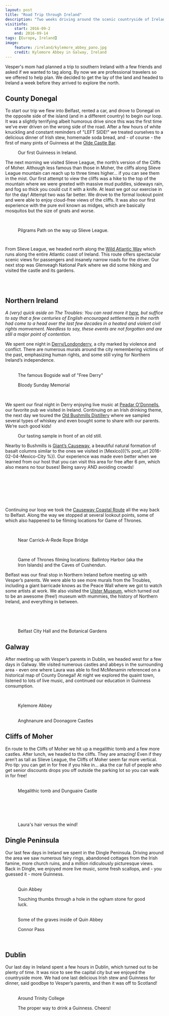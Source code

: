 ```yaml
---
layout: post
title: "Road Trip through Ireland"
description: "Two weeks driving around the scenic countryside of Ireland."
visitinfo:
    start: 2016-09-2
    end: 2016-09-14
tags: [Europe, Ireland]
image:
    feature: /ireland/kylemore_abbey_pano.jpg
    credit: Kylemore Abbey in Galway, Ireland
---
```


Vesper's mom had planned a trip to southern Ireland with a few friends and asked if we wanted to tag along. By now we are professional travelers so we offered to help plan. We decided to get the lay of the land and headed to Ireland a week before they arrived to explore the north.


## County Donegal

To start our trip we flew into Belfast, rented a car, and drove to Donegal on the opposite side of the island (and in a different country) to begin our loop. It was a slightly terrifying albeit humorous drive since this was the first time we’ve ever driven on the wrong side of the road. After a few hours of white knuckling and constant reminders of "LEFT SIDE!" we treated ourselves to a delicious dinner of Irish stew, homemade soda bread, and - of course - the first of many pints of Guinness at the [Olde Castle Bar](http://www.oldecastlebar.com/).

<figure>
    <a href="/images/ireland/first_guinness.jpg"><img src="/images/ireland/first_guinness.jpg" alt=""></a>
    <figcaption>Our first Guinness in Ireland.</figcaption>
</figure>

The next morning we visited Slieve League, the north’s version of the Cliffs of Moher. Although less famous than those in Moher, the cliffs along Slieve League mountain can reach up to three times higher... if you can see them in the mist. Our first attempt to view the cliffs was a hike to the top of the mountain where we were greeted with massive mud puddles, sideways rain, and fog so thick you could cut it with a knife. At least we got our exercise in for the day! Attempt two was far better. We drove to the formal lookout point and were able to enjoy cloud-free views of the cliffs. It was also our first experience with the pure evil known as midges, which are basically mosquitos but the size of gnats and worse.

<figure>
    <a href="/images/ireland/slieve_league_pilgrams_path.jpg"><img src="/images/ireland/slieve_league_pilgrams_path.jpg" alt=""></a>
</figure>

<figure class="half">
    <a href="/images/ireland/slieve_league_waterfall.jpg"><img src="/images/ireland/slieve_league_waterfall.jpg" alt=""></a>
    <a href="/images/ireland/slieve_league_hike_selfie.jpg"><img src="/images/ireland/slieve_league_hike_selfie.jpg" alt=""></a>
    <figcaption>Pilgrams Path on the way up Slieve League.</figcaption>
</figure>

<figure>
    <a href="/images/ireland/slieve_league_sheep.jpg"><img src="/images/ireland/slieve_league_sheep.jpg" alt=""></a>
</figure>

<figure>
    <a href="/images/ireland/slieve_league_clifs_lookout_pano.jpg"><img src="/images/ireland/slieve_league_clifs_lookout_pano.jpg" alt=""></a>
</figure>

From Slieve League, we headed north along the [Wild Atlantic Way](http://www.wildatlanticway.com/) which runs along the entire Atlantic coast of Ireland. This route offers spectacular scenic views for passengers and insanely narrow roads for the driver. Our next stop was Glenveagh National Park where we did some hiking and visited the castle and its gardens.

<figure class="half">
    <a href="/images/ireland/glenveagh_natioal_park_castle_gardens.jpg"><img src="/images/ireland/glenveagh_natioal_park_castle_gardens.jpg" alt=""></a>
    <a href="/images/ireland/glenveagh_natioal_park_hike.jpg"><img src="/images/ireland/glenveagh_natioal_park_hike.jpg" alt=""></a>
</figure>

<figure>
    <a href="/images/ireland/glenveagh_natioal_park_castle.jpg"><img src="/images/ireland/glenveagh_natioal_park_castle.jpg" alt=""></a>
</figure>


## Northern Ireland

*A (very) quick aside on The Troubles: You can read more it [here](https://en.wikipedia.org/wiki/The_Troubles), but suffice to say that a few centuries of English encouraged settlements in the north had come to a head over the last few decades in a heated and violent civil rights momvement. Needless to say, these events are not forgotten and are still a major point of contention.*

We spent one night in [Derry/Londonderry](https://en.wikipedia.org/wiki/Derry/Londonderry_name_dispute), a city marked by violence and conflict. There are numerous murals around the city remembering victims of the past, emphasizing human rights, and some still vying for Northern Ireland’s independence.

<figure class="half">
    <a href="/images/ireland/entering_free_derry.jpg"><img src="/images/ireland/entering_free_derry.jpg" alt=""></a>
    <a href="/images/ireland/derry_mural_1.jpg"><img src="/images/ireland/derry_mural_1.jpg" alt=""></a>
    <figcaption>The famous Bogside wall of "Free Derry"</figcaption>
</figure>

<figure>
    <a href="/images/ireland/bloody_sunday_memorial.jpg"><img src="/images/ireland/bloody_sunday_memorial.jpg" alt=""></a>
    <figcaption>Bloody Sunday Memorial</figcaption>
</figure>

<figure class="half">
    <a href="/images/ireland/derry_mural_4.jpg"><img src="/images/ireland/derry_mural_4.jpg" alt=""></a>
    <a href="/images/ireland/derry_mural_5.jpg"><img src="/images/ireland/derry_mural_5.jpg" alt=""></a>
</figure>

We spent our final night in Derry enjoying live music at [Peadar O'Donnells](http://www.peadars.com/), our favorite pub we visited in Ireland. Continuing on an Irish drinking theme, the next day we toured the [Old Bushmills Distillery](http://www.bushmills.com/distillery/) where we sampled several types of whiskey and even bought some to share with our parents. We’re such good kids!

<figure>
    <a href="/images/ireland/buschmills.jpg"><img src="/images/ireland/buschmills.jpg" alt=""></a>
    <figcaption>Our tasting sample in front of an old still.</figcaption>
</figure>

Nearby to Bushmills is [Giant’s Causeway](http://www.giantscausewayofficialguide.com/), a beautiful natural formation of basalt columns similar to the ones we visited in [Mexico]({% post_url 2016-02-04-Mexico-City %}). Our experience was made even better when we learned from our host that you can visit this area for free after 6 pm, which also means no tour buses! Being savvy AND avoiding crowds!

<figure>
    <a href="/images/ireland/giants_causeway_finns_chimney_pano.jpg"><img src="/images/ireland/giants_causeway_finns_chimney_pano.jpg" alt=""></a>
</figure>

<figure class="half">
    <a href="/images/ireland/giants_causeway_selfie.jpg"><img src="/images/ireland/giants_causeway_selfie.jpg" alt=""></a>
    <a href="/images/ireland/giants_causeway_closeup.jpg"><img src="/images/ireland/giants_causeway_closeup.jpg" alt=""></a>
</figure>

<figure>
    <a href="/images/ireland/giants_causeway_pano2.jpg"><img src="/images/ireland/giants_causeway_pano2.jpg" alt=""></a>
</figure>

<figure class="half">
    <a href="/images/ireland/giants_causeway_finns_chimney.jpg"><img src="/images/ireland/giants_causeway_finns_chimney.jpg" alt=""></a>
    <a href="/images/ireland/giants_causeway_v_sitting.jpg"><img src="/images/ireland/giants_causeway_v_sitting.jpg" alt=""></a>
</figure>

<figure>
    <a href="/images/ireland/giants_causeway_above.jpg"><img src="/images/ireland/giants_causeway_above.jpg" alt=""></a>
</figure>

Continuing our loop we took the [Causeway Coastal Route](http://www.causewaycoastalroute.com/) all the way back to Belfast. Along the way we stopped at several lookout points, some of which also happened to be filming locations for Game of Thrones. 

<figure class="half">
    <a href="/images/ireland/otw_rope_bridge2.jpg"><img src="/images/ireland/otw_rope_bridge2.jpg" alt=""></a>
    <a href="/images/ireland/rope_bridge.jpg"><img src="/images/ireland/rope_bridge.jpg" alt=""></a>
</figure>

<figure>
    <a href="/images/ireland/otw_rope_bridge.jpg"><img src="/images/ireland/otw_rope_bridge.jpg" alt=""></a>
    <figcaption>Near Carrick-A-Rede Rope Bridge</figcaption>
</figure>

<figure>
    <a href="/images/ireland/causeway_coastal_countryside_pano.jpg"><img src="/images/ireland/causeway_coastal_countryside_pano.jpg" alt=""></a>
</figure>

<figure class="half"> 
    <a href="/images/ireland/near_ballintoy_harbor2.jpg"><img src="/images/ireland/near_ballintoy_harbor2.jpg" alt=""></a>
    <a href="/images/ireland/caves_of_cushendun.jpg"><img src="/images/ireland/caves_of_cushendun.jpg" alt=""></a>
    <figcaption>Game of Thrones filming locations: Ballintoy Harbor (aka the Iron Islands) and the Caves of Cushendun.</figcaption>
</figure>

Belfast was our final stop in Northern Ireland before meeting up with Vesper’s parents. We were able to see more murals from the Troubles, including a giant barricade knows as the Peace Wall where we got to watch some artists at work. We also visited the [Ulster Museum](http://nmni.com/um), which turned out to be an awesome (free!) museum with mummies, the history of Northern Ireland, and everything in between.

<figure class="half">
    <a href="/images/ireland/belfast_murals5.jpg"><img src="/images/ireland/belfast_murals5.jpg" alt=""></a>
    <a href="/images/ireland/belfast_murals6.jpg"><img src="/images/ireland/belfast_murals6.jpg" alt=""></a>
</figure>

<figure>
    <a href="/images/ireland/belfast_murals_pano.jpg"><img src="/images/ireland/belfast_murals_pano.jpg" alt=""></a>
</figure>

<figure class="half">
    <a href="/images/ireland/belfast_city_hall.jpg"><img src="/images/ireland/belfast_city_hall.jpg" alt=""></a>
    <a href="/images/ireland/botanical_gardens_greenhouse.jpg"><img src="/images/ireland/botanical_gardens_greenhouse.jpg" alt=""></a>
    <figcaption>Belfast City Hall and the Botanical Gardens</figcaption>
</figure>


## Galway

After meeting up with Vesper’s parents in Dublin, we headed west for a few days in Galway. We visited numerous castles and abbeys in the surrounding area - even one where Laura was able to find McMenamin referenced on a historical map of County Donegal! At night we explored the quaint town, listened to lots of live music, and continued our education in Guinness consumption. 

<figure class="half">
    <a href="/images/ireland/mom_bob_laura_vesper.jpg"><img src="/images/ireland/mom_bob_laura_vesper.jpg" alt=""></a>
    <a href="/images/ireland/leamaneh_castle.jpg"><img src="/images/ireland/leamaneh_castle.jpg" alt=""></a>
</figure>

<figure>
    <a href="/images/ireland/kylemore_abbey.jpg"><img src="/images/ireland/kylemore_abbey.jpg" alt=""></a>
    <figcaption>Kylemore Abbey</figcaption>
</figure>

<figure class="half">
    <a href="/images/ireland/aughnanure_castle.jpg"><img src="/images/ireland/aughnanure_castle.jpg" alt=""></a>
    <a href="/images/ireland/doonagore_castle.jpg"><img src="/images/ireland/doonagore_castle.jpg" alt=""></a>
    <figcaption>Anghnanure and Doonagore Castles</figcaption>
</figure>


## Cliffs of Moher

En route to the Cliffs of Moher we hit up a megalithic tomb and a few more castles. After lunch, we headed to the cliffs. They are amazing! Even if they aren’t as tall as Slieve League, the Cliffs of Moher seem far more vertical. Pro tip: you can get in for free if you hike in... aka the car full of people who get senior discounts drops you off outside the parking lot so you can walk in for free!

<figure>
</figure>

<figure class="half">
    <a href="/images/ireland/poulnabrone_dolmen.jpg"><img src="/images/ireland/poulnabrone_dolmen.jpg" alt=""></a>
    <a href="/images/ireland/dunguaire_castle.jpg"><img src="/images/ireland/dunguaire_castle.jpg" alt=""></a>
    <figcaption>Megalithic tomb and Dunguaire Castle</figcaption>
</figure>

<figure>
    <a href="/images/ireland/clifs_of_moher_looking_over_the_edge.jpg"><img src="/images/ireland/clifs_of_moher_looking_over_the_edge.jpg" alt=""></a>
</figure>

<figure class="half">
    <a href="/images/ireland/clifs_of_moher_looking_strait_down.jpg"><img src="/images/ireland/clifs_of_moher_looking_strait_down.jpg" alt=""></a>
    <a href="/images/ireland/clifs_of_moher3.jpg"><img src="/images/ireland/clifs_of_moher3.jpg" alt=""></a>
</figure>

<figure>
    <a href="/images/ireland/clifs_of_moher2.jpg"><img src="/images/ireland/clifs_of_moher2.jpg" alt=""></a>
</figure>

<figure class="half">
    <a href="/images/ireland/clifs_of_moher_hair.jpg"><img src="/images/ireland/clifs_of_moher_hair.jpg" alt=""></a>
    <a href="/images/ireland/clifs_of_moher_selfie.jpg"><img src="/images/ireland/clifs_of_moher_selfie.jpg" alt=""></a>
    <figcaption>Laura's hair versus the wind!</figcaption>
</figure>


## Dingle Peninsula

Our last few days in Ireland we spent in the Dingle Peninsula. Driving around the area we saw numerous fairy rings, abandoned cottages from the Irish famine, more church ruins, and a million ridiculously picturesque views. Back in Dingle, we enjoyed more live music, some fresh scallops, and - you guessed it - more Guinness. 

<figure class="half">
    <a href="/images/ireland/quin_abbey_outside.jpg"><img src="/images/ireland/quin_abbey_outside.jpg" alt=""></a>
    <a href="/images/ireland/quin_abbey_inside.jpg"><img src="/images/ireland/quin_abbey_inside.jpg" alt=""></a>
    <figcaption>Quin Abbey</figcaption>
</figure>

<figure>
    <a href="/images/ireland/renewing_vows_at_kilmalkedar.jpg"><img src="/images/ireland/renewing_vows_at_kilmalkedar.jpg" alt=""></a>
    <figcaption>Touching thumbs through a hole in the ogham stone for good luck.</figcaption>
</figure>

<figure class="half">
    <a href="/images/ireland/quin_abbey_inside2.jpg"><img src="/images/ireland/quin_abbey_inside2.jpg" alt=""></a>
    <a href="/images/ireland/quin_abbey_inside3.jpg"><img src="/images/ireland/quin_abbey_inside3.jpg" alt=""></a>
    <figcaption>Some of the graves inside of Quin Abbey</figcaption>
</figure>

<figure>
    <a href="/images/ireland/connor_pass_pano.jpg"><img src="/images/ireland/connor_pass_pano.jpg" alt=""></a>
    <figcaption>Connor Pass</figcaption>
</figure>

<figure class="half">
    <a href="/images/ireland/laura_at_beach_in_dingle.jpg"><img src="/images/ireland/laura_at_beach_in_dingle.jpg" alt=""></a>
    <a href="/images/ireland/v_with_mom_bob_and_seegers.jpg"><img src="/images/ireland/v_with_mom_bob_and_seegers.jpg" alt=""></a>
</figure>


## Dublin

Our last day in Ireland spent a few hours in Dublin, which turned out to be plenty of time. It was nice to see the capital city but we enjoyed the countryside more. We had one last delicious Irish stew and Guinness for dinner, said goodbye to Vesper’s parents, and then it was off to Scotland! 

<figure class="half">
    <a href="/images/ireland/trinity_college_sculpture.jpg"><img src="/images/ireland/trinity_college_sculpture.jpg" alt=""></a>
    <a href="/images/ireland/trinity_college_tower.jpg"><img src="/images/ireland/trinity_college_tower.jpg" alt=""></a>
    <figcaption>Around Trinity College</figcaption>
</figure>

<figure>
    <a href="/images/ireland/guinness_mustache.jpg"><img src="/images/ireland/guinness_mustache.jpg" alt=""></a>
    <figcaption>The proper way to drink a Guinness. Cheers!</figcaption>
</figure>

